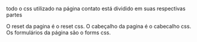 todo o css utilizado na página contato está dividido em suas respectivas partes

O reset da pagina é o reset css.
O cabeçalho da pagina é o cabecalho css.
Os formulários da página são o forms css.

